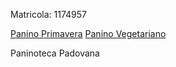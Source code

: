 Matricola: 1174957

[Panino Primavera](primavera.md)
[Panino Vegetariano](vegetariano.md)

Paninoteca Padovana